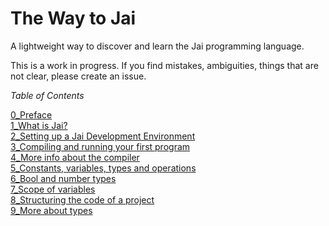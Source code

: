 # The Way to Jai
A lightweight way to discover and learn the Jai programming language.

This is a work in progress.
If you find mistakes, ambiguities, things that are not clear, please create an issue.

_Table of Contents_

   [0_Preface](https://github.com/Ivo-Balbaert/The_Way_to_Jai/blob/main/book/0_Preface.md)  
   [1_What is Jai?](https://github.com/Ivo-Balbaert/The_Way_to_Jai/blob/main/book/1_What_is_Jai)  
   [2_Setting up a Jai Development Environment](https://github.com/Ivo-Balbaert/The_Way_to_Jai/blob/main/book/2_Setting_up_a_Jai_Development_Environment)  
   [3_Compiling and running your first program](https://github.com/Ivo-Balbaert/The_Way_to_Jai/blob/main/book/3_Compiling_and_running_your_first_program)  
   [4_More info about the compiler](https://github.com/Ivo-Balbaert/The_Way_to_Jai/blob/main/book/4_More_info_about_the_compiler)  
   [5_Constants, variables, types and operations](https://github.com/Ivo-Balbaert/The_Way_to_Jai/blob/main/book/5_Constants_variables_types_and_operations)  
   [6_Bool and number types](https://github.com/Ivo-Balbaert/The_Way_to_Jai/blob/main/book/6_Bool_and_number%20types)  
   [7_Scope of variables](https://github.com/Ivo-Balbaert/The_Way_to_Jai/blob/main/book/7_Scope_of_variables)  
   [8_Structuring the code of a project](https://github.com/Ivo-Balbaert/The_Way_to_Jai/blob/main/book/8_Structuring_the_code_of_a_project)  
   [9_More about types](https://github.com/Ivo-Balbaert/The_Way_to_Jai/blob/main/book/9_More_about_types)

   